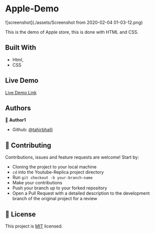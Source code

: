 # Apple-Demo

![screenshot](./assets/Screenshot from 2020-02-04 01-03-12.png)

This is the demo of Apple store, this is done with HTML and CSS.

## Built With

- Html,
- CSS

## Live Demo

[Live Demo Link](https://rawcdn.githack.com/Tahirbhalli/Apple-Demo/e487ded85e31e02b60a147f6b2b7e777c0c15f84/index.html)


## Authors

👤 **Author1**

- Github: [@tahirbhalli](https://github.com/tahirbhalli/)

## 🤝 Contributing

Contributions, issues and feature requests are welcome! Start by:
* Cloning the project to your local machine
* `cd` into the Youtube-Replica project directory
* Run `git checkout -b your-branch-name`
* Make your contributions
* Push your branch up to your forked repository
* Open a Pull Request with a detailed description to the development branch of the original project for a review

## 📝 License

This project is [MIT](https://opensource.org/licenses/MIT) licensed.

